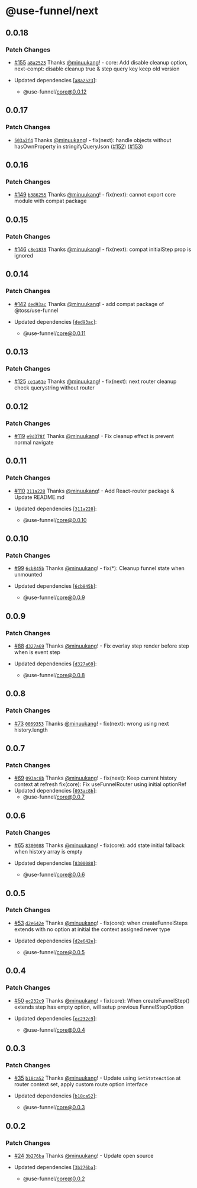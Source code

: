 # @use-funnel/next

## 0.0.18

### Patch Changes

- [#155](https://github.com/toss/use-funnel/pull/155) [`a8a2523`](https://github.com/toss/use-funnel/commit/a8a252344ff74c2dc2149b7e546ff6cdb1797862) Thanks [@minuukang](https://github.com/minuukang)! - core: Add disable cleanup option, next-compt: disable cleanup true & step query key keep old version

- Updated dependencies [[`a8a2523`](https://github.com/toss/use-funnel/commit/a8a252344ff74c2dc2149b7e546ff6cdb1797862)]:
  - @use-funnel/core@0.0.12

## 0.0.17

### Patch Changes

- [`503a2f4`](https://github.com/toss/use-funnel/commit/503a2f40ebc08165d47d0118f652bc7ecb4093f0) Thanks [@minuukang](https://github.com/minuukang)! - fix(next): handle objects without hasOwnProperty in stringifyQueryJson ([#152](https://github.com/toss/use-funnel/issues/152)) ([#153](https://github.com/toss/use-funnel/issues/153))

## 0.0.16

### Patch Changes

- [#149](https://github.com/toss/use-funnel/pull/149) [`b386255`](https://github.com/toss/use-funnel/commit/b386255d4a4c6cd872d13fae3c3c3d96f03a91e1) Thanks [@minuukang](https://github.com/minuukang)! - fix(next): cannot export core module with compat package

## 0.0.15

### Patch Changes

- [#146](https://github.com/toss/use-funnel/pull/146) [`c8e1839`](https://github.com/toss/use-funnel/commit/c8e1839926b8129e15c03995f466fc213362034f) Thanks [@minuukang](https://github.com/minuukang)! - fix(next): compat initialStep prop is ignored

## 0.0.14

### Patch Changes

- [#142](https://github.com/toss/use-funnel/pull/142) [`ded93ac`](https://github.com/toss/use-funnel/commit/ded93ac13b7594676e2f959ecc0131d5f366407c) Thanks [@minuukang](https://github.com/minuukang)! - add compat package of @toss/use-funnel

- Updated dependencies [[`ded93ac`](https://github.com/toss/use-funnel/commit/ded93ac13b7594676e2f959ecc0131d5f366407c)]:
  - @use-funnel/core@0.0.11

## 0.0.13

### Patch Changes

- [#125](https://github.com/toss/use-funnel/pull/125) [`ce1a61e`](https://github.com/toss/use-funnel/commit/ce1a61edffd02b1908041c11d2b7211799accc1c) Thanks [@minuukang](https://github.com/minuukang)! - fix(next): next router cleanup check querystring without router

## 0.0.12

### Patch Changes

- [#119](https://github.com/toss/use-funnel/pull/119) [`e9d378f`](https://github.com/toss/use-funnel/commit/e9d378f2ab440f818772cd59b7dea909d4791c9c) Thanks [@minuukang](https://github.com/minuukang)! - Fix cleanup effect is prevent normal navigate

## 0.0.11

### Patch Changes

- [#110](https://github.com/toss/use-funnel/pull/110) [`311a228`](https://github.com/toss/use-funnel/commit/311a22825a371caeb0b90d1de23157dd24e2248c) Thanks [@minuukang](https://github.com/minuukang)! - Add React-router package & Update README.md

- Updated dependencies [[`311a228`](https://github.com/toss/use-funnel/commit/311a22825a371caeb0b90d1de23157dd24e2248c)]:
  - @use-funnel/core@0.0.10

## 0.0.10

### Patch Changes

- [#99](https://github.com/toss/use-funnel/pull/99) [`6cb845b`](https://github.com/toss/use-funnel/commit/6cb845b654362ac62efb8204ce02eb5e34259885) Thanks [@minuukang](https://github.com/minuukang)! - fix(\*): Cleanup funnel state when unmounted

- Updated dependencies [[`6cb845b`](https://github.com/toss/use-funnel/commit/6cb845b654362ac62efb8204ce02eb5e34259885)]:
  - @use-funnel/core@0.0.9

## 0.0.9

### Patch Changes

- [#88](https://github.com/toss/use-funnel/pull/88) [`d327a69`](https://github.com/toss/use-funnel/commit/d327a6959687309591859a80b05524a8ca714a80) Thanks [@minuukang](https://github.com/minuukang)! - Fix overlay step render before step when is event step

- Updated dependencies [[`d327a69`](https://github.com/toss/use-funnel/commit/d327a6959687309591859a80b05524a8ca714a80)]:
  - @use-funnel/core@0.0.8

## 0.0.8

### Patch Changes

- [#73](https://github.com/toss/use-funnel/pull/73) [`0069353`](https://github.com/toss/use-funnel/commit/0069353a9363a7dbb7b8033518c6494e17bbd970) Thanks [@minuukang](https://github.com/minuukang)! - fix(next): wrong using next history.length

## 0.0.7

### Patch Changes

- [#69](https://github.com/toss/use-funnel/pull/69) [`093ac8b`](https://github.com/toss/use-funnel/commit/093ac8bcddf6e52cf9c55c1d622d69a1ab1cd4e1) Thanks [@minuukang](https://github.com/minuukang)! - fix(next): Keep current history context at refresh
  fix(core): Fix useFunnelRouter using initial optionRef
- Updated dependencies [[`093ac8b`](https://github.com/toss/use-funnel/commit/093ac8bcddf6e52cf9c55c1d622d69a1ab1cd4e1)]:
  - @use-funnel/core@0.0.7

## 0.0.6

### Patch Changes

- [#65](https://github.com/toss/use-funnel/pull/65) [`8300088`](https://github.com/toss/use-funnel/commit/8300088a64b21fbdaa50b2973619f23b3c9c75c6) Thanks [@minuukang](https://github.com/minuukang)! - fix(core): add state initial fallback when history array is empty

- Updated dependencies [[`8300088`](https://github.com/toss/use-funnel/commit/8300088a64b21fbdaa50b2973619f23b3c9c75c6)]:
  - @use-funnel/core@0.0.6

## 0.0.5

### Patch Changes

- [#53](https://github.com/toss/use-funnel/pull/53) [`d2e642e`](https://github.com/toss/use-funnel/commit/d2e642e78135fd4082d4194ea02917a145b33b27) Thanks [@minuukang](https://github.com/minuukang)! - fix(core): when createFunnelSteps extends with no option at initial the context assigned never type

- Updated dependencies [[`d2e642e`](https://github.com/toss/use-funnel/commit/d2e642e78135fd4082d4194ea02917a145b33b27)]:
  - @use-funnel/core@0.0.5

## 0.0.4

### Patch Changes

- [#50](https://github.com/toss/use-funnel/pull/50) [`ec232c9`](https://github.com/toss/use-funnel/commit/ec232c9116775ac835a029304925e6bbe14752e9) Thanks [@minuukang](https://github.com/minuukang)! - fix(core): When createFunnelStep() extends step has empty option, will setup previous FunnelStepOption

- Updated dependencies [[`ec232c9`](https://github.com/toss/use-funnel/commit/ec232c9116775ac835a029304925e6bbe14752e9)]:
  - @use-funnel/core@0.0.4

## 0.0.3

### Patch Changes

- [#35](https://github.com/toss/use-funnel/pull/35) [`b18ca52`](https://github.com/toss/use-funnel/commit/b18ca527c98cd1389654de65f4d371169a1a5731) Thanks [@minuukang](https://github.com/minuukang)! - Update using `SetStateAction` at router context set, apply custom route option interface

- Updated dependencies [[`b18ca52`](https://github.com/toss/use-funnel/commit/b18ca527c98cd1389654de65f4d371169a1a5731)]:
  - @use-funnel/core@0.0.3

## 0.0.2

### Patch Changes

- [#24](https://github.com/toss/use-funnel/pull/24) [`3b276ba`](https://github.com/toss/use-funnel/commit/3b276ba219bd67d1ec013760140b0d27eec53c01) Thanks [@minuukang](https://github.com/minuukang)! - Update open source

- Updated dependencies [[`3b276ba`](https://github.com/toss/use-funnel/commit/3b276ba219bd67d1ec013760140b0d27eec53c01)]:
  - @use-funnel/core@0.0.2
